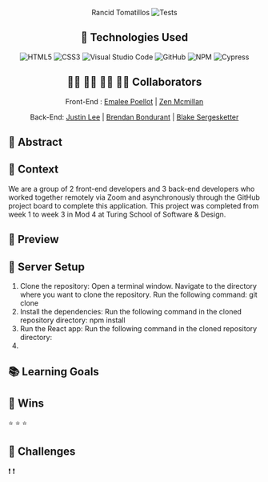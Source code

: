 <div align="center">
  
Rancid Tomatillos 
![Tests](https://badgen.net/badge/tests/passing/green?icon=github)

## 💾 Technologies Used
![HTML5](https://img.shields.io/badge/html5-%23E34F26.svg?style=for-the-badge&logo=html5&logoColor=white)
![CSS3](https://img.shields.io/badge/css3-%231572B6.svg?style=for-the-badge&logo=css3&logoColor=white)
![Visual Studio Code](https://img.shields.io/badge/Visual%20Studio%20Code-0078d7.svg?style=for-the-badge&logo=visual-studio-code&logoColor=white)
![GitHub](https://img.shields.io/badge/github-%23121011.svg?style=for-the-badge&logo=github&logoColor=white)
![NPM](https://img.shields.io/badge/NPM-%23CB3837.svg?style=for-the-badge&logo=npm&logoColor=white)
![Cypress](https://img.shields.io/badge/Cypress-yellow
)

## 👩‍💻 👩‍💻 👨‍💻 👩‍💻 Collaborators
Front-End :
[Emalee Poellot](https://github.com/em2396)  | 
[Zen Mcmillan](https://github.com/zenmcmillan) 

Back-End:
[Justin Lee](https://github.com/JustinSteel) |
[Brendan Bondurant](https://github.com/brendan-bondurant) |
[Blake Sergesketter](https://github.com/bserge13)

</div>

## 💭 Abstract


## 📝  Context
We are a group of 2 front-end developers and 3 back-end developers who worked together remotely via Zoom and asynchronously through the GitHub project board to complete this application. This project was completed from week 1 to week 3 in Mod 4 at Turing School of Software & Design. 

## 🎥 Preview 


## 🔌 Server Setup
1. Clone the repository: Open a terminal window. Navigate to the directory where you want to clone the repository. Run the following command: git clone 
2. Install the dependencies: Run the following command in the cloned repository directory: npm install
3. Run the React app: Run the following command in the cloned repository directory:
4. 

## 📚 Learning Goals


## 🥇 Wins
⭐ 
⭐ 
⭐ 


## 🚧 Challenges
❗
❗ 
